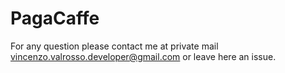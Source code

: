 # PagaCaffe

For any question please contact me at private mail vincenzo.valrosso.developer@gmail.com or leave here an issue.
